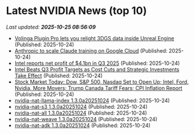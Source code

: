 # Latest NVIDIA News (top 10)
_Last updated: **2025-10-25 08:56:09**_

- [Volinga Plugin Pro lets you relight 3DGS data inside Unreal Engine](https://www.cgchannel.com/2025/10/volinga-plugin-pro-lets-you-relight-3dgs-data-inside-unreal-engine/) (Published: 2025-10-24)
- [Anthropic to scale Claude training on Google Cloud](https://www.verdict.co.uk/anthropic-claude-google-cloud/) (Published: 2025-10-24)
- [Intel reports net profit of $4.1bn in Q3 2025](https://www.verdict.co.uk/intel-net-profit-q3-2025/) (Published: 2025-10-24)
- [Intel Beats Q3 Profit Targets as Cost Cuts and Strategic Investments Take Effect](https://www.madshrimps.be/news/intel-beats-q3-profit-targets-as-cost-cuts-and-strategic-investments-take-effect/) (Published: 2025-10-24)
- [Stock Market Today: Dow, S&P 500, Nasdaq Set to Open Up; Intel, Ford, Nvidia, More Movers; Trump Canada Tariff Fears; CPI Inflation Report](https://biztoc.com/x/6b3ae3ccea4de3ec) (Published: 2025-10-24)
- [nvidia-nat-llama-index 1.3.0a20251024](https://pypi.org/project/nvidia-nat-llama-index/1.3.0a20251024/) (Published: 2025-10-24)
- [nvidia-nat-s3 1.3.0a20251024](https://pypi.org/project/nvidia-nat-s3/1.3.0a20251024/) (Published: 2025-10-24)
- [nvidia-nat-all 1.3.0a20251024](https://pypi.org/project/nvidia-nat-all/1.3.0a20251024/) (Published: 2025-10-24)
- [nvidia-nat-weave 1.3.0a20251024](https://pypi.org/project/nvidia-nat-weave/1.3.0a20251024/) (Published: 2025-10-24)
- [nvidia-nat-adk 1.3.0a20251024](https://pypi.org/project/nvidia-nat-adk/1.3.0a20251024/) (Published: 2025-10-24)
